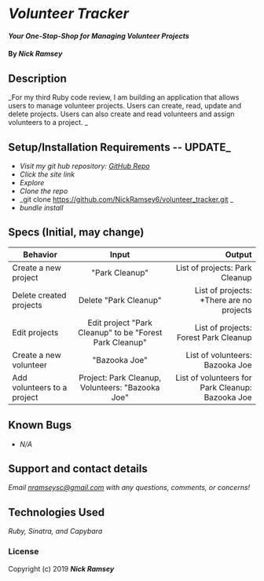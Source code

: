 # _Volunteer Tracker_

#### _Your One-Stop-Shop for Managing Volunteer Projects_

#### By _**Nick Ramsey**_

## Description

_For my third Ruby code review, I am building an application that allows users to manage volunteer projects. Users can create, read, update and delete projects. Users can also create and read volunteers and assign volunteers to a project. _

## Setup/Installation Requirements -- UPDATE_

* _Visit my git hub repository: <a href="https://github.com/NickRamsey6/volunteer_tracker.git">GitHub Repo</a>_
* _Click the site link_
* _Explore_
* _Clone the repo_
* _git clone https://github.com/NickRamsey6/volunteer_tracker.git _
* _bundle install_


## Specs (Initial, may change)

| Behavior | Input | Output |
| ------------- |:-------------:| -----:|
| Create a new project | "Park Cleanup" | List of projects: Park Cleanup |
| Delete created projects | Delete "Park Cleanup" | List of projects: *There are no projects |
| Edit projects | Edit project "Park Cleanup" to be "Forest Park Cleanup" | List of projects: Forest Park Cleanup |
| Create a new volunteer | "Bazooka Joe" | List of volunteers: Bazooka Joe |
| Add volunteers to a project | Project: Park Cleanup, Volunteers: "Bazooka Joe" | List of volunteers for Park Cleanup: Bazooka Joe |


## Known Bugs

* _N/A_

## Support and contact details

_Email nramseysc@gmail.com with any questions, comments, or concerns!_

## Technologies Used

_Ruby, Sinatra, and Capybara_

### License

Copyright (c) 2019 **_Nick Ramsey_**

